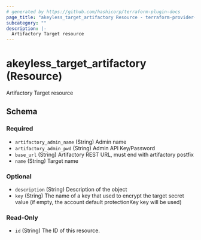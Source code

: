 ```yaml
---
# generated by https://github.com/hashicorp/terraform-plugin-docs
page_title: "akeyless_target_artifactory Resource - terraform-provider-akeyless"
subcategory: ""
description: |-
  Artifactory Target resource
---
```


# akeyless_target_artifactory (Resource)

Artifactory Target resource



<!-- schema generated by tfplugindocs -->
## Schema

### Required

- `artifactory_admin_name` (String) Admin name
- `artifactory_admin_pwd` (String) Admin API Key/Password
- `base_url` (String) Artifactory REST URL, must end with artifactory postfix
- `name` (String) Target name

### Optional

- `description` (String) Description of the object
- `key` (String) The name of a key that used to encrypt the target secret value (if empty, the account default protectionKey key will be used)

### Read-Only

- `id` (String) The ID of this resource.


